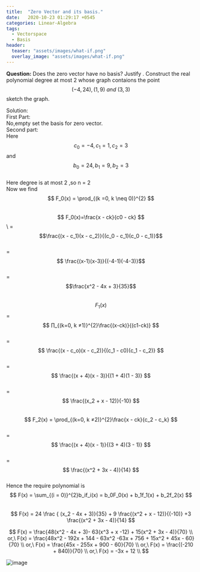 ```yaml
---
title:  "Zero Vector and its basis."
date:   2020-10-23 01:29:17 +0545
categories: Linear-Algebra
tags:
  - Vectorspace
  - Basis
header:
  teaser: "assets/images/what-if.png"
  overlay_image: "assets/images/what-if.png"
---
```

**Question:** Does the zero vector have no basis? Justify . Construct the real polynomial degree at most 2 whose graph contaions the point $$(-4 , 24) ,(1 , 9)\  and\ (3 , 3) $$ sketch the graph.

Solution:\
      First Part:\
      No,empty set the basis for zero vector.\
	Second part:\
	Here $$ c_0 = -4, c_1 = 1, c_2 = 3 $$ and $$ b_0 = 24 , b_1 = 9 , b_2 = 3 $$\
   Here degree is  at most 2 ,so n = 2\
   Now we find \
	$$ F_0(x) = \prod_{(k =0, k \neq 0)}^{2} $$ \
    $$ F_0(x)=\frac{x - ck}{c0 - ck} $$\ 
	=$$\frac{(x - c_1)(x - c_2)}{(c_0 - c_1)(c_0 - c_1)}$$\
	= $$ \frac{(x-1)(x-3)}{(-4-1)(-4-3)}$$\
	=$$\frac{x^2 - 4x + 3}{35}$$\
	$$F_1(x) $$ = $$ ∏_{(k=0, k ≠1)}^{2}\frac{(x-ck)}{(c1-ck)} $$\
	= $$ \frac{(x - c_o)(x - c_2)}{(c_1 - c0)(c_1 - c_2)} $$\
	= $$ \frac{(x + 4)(x - 3)}{(1 + 4)(1 - 3)} $$\
	=$$ \frac{(x_2 + x - 12)}{-10} $$\
	$$ F_2(x) =  \prod_{(k=0, k ≠2)}^{2}\frac{x - ck}{c_2 - c_k} $$\
	=$$ \frac{(x + 4)(x - 1)}{(3 + 4)(3 - 1)} $$\
	=$$ \frac{(x^2 + 3x - 4)}{14} $$\
     Hence the require polynomial is\
     $$ F(x) =  \sum_{(i = 0)}^{2}b_if_i(x) = b_0F_0(x) + b_1f_1(x) + b_2f_2(x) $$\
	   $$ F(x) = 24 \frac { (x_2 - 4x + 3)}{35} + 9 \frac{(x^2 + x - 12)}{(-10)} +3 \frac{(x^2 + 3x - 4)}{14} $$

$$ 
F(x) = \frac{48(x^2 - 4x + 3)- 63(x^3 + x -12) + 15(x^2 + 3x - 4)}{70} \\
or,\ F(x) = \frac{48x^2 - 192x + 144 - 63x^2 -63x + 756 + 15x^2 + 45x - 60}{70} \\
or,\ F(x) = \frac{45x - 255x + 900 - 60}{70} \\
or,\ F(x) = \frac{(-210 + 840)}{70} \\
or,\ F(x)  = -3x + 12 \\
$$


![image]({{site.url}}/assets/Math_blog/34.jpg)
